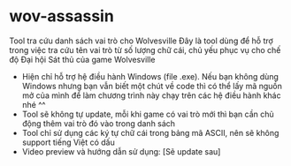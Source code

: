 # wov-assassin
Tool tra cứu danh sách vai trò cho Wolvesville
Đây là tool dùng để hỗ trợ trong việc tra cứu tên vai trò từ số lượng chữ cái, chủ yếu phục vụ cho chế độ Đại hội Sát thủ của game Wolvesville
+ Hiện chỉ hỗ trợ hệ điều hành Windows (file .exe). Nếu bạn không dùng Windows nhưng bạn vẫn biết một chút về code thì có thể lấy mã nguồn mở của mình để làm chương trình này chạy trên các hệ điều hành khác nhé ^^
+ Tool sẽ không tự update, mỗi khi game có vai trò mới thì bạn cần chủ động thêm vai trò đó vào trong danh sách
+ Tool chỉ sử dụng các ký tự chữ cái trong bảng mã ASCII, nên sẽ không support tiếng Việt có dấu
+ Video preview và hướng dẫn sử dụng: [Sẽ update sau]
